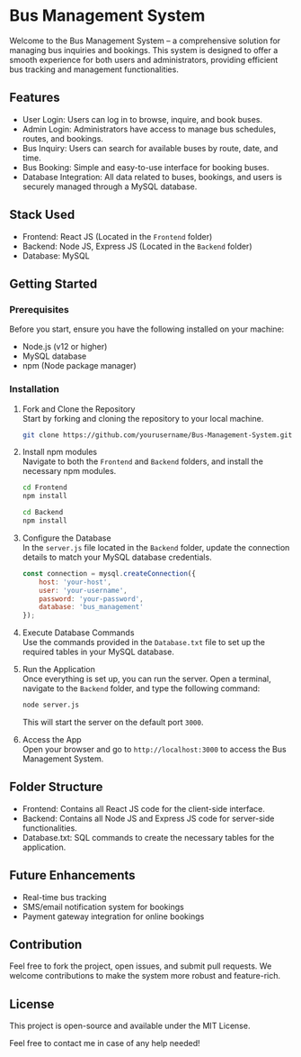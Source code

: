# Bus Management System

Welcome to the Bus Management System – a comprehensive solution for managing bus inquiries and bookings. This system is designed to offer a smooth experience for both users and administrators, providing efficient bus tracking and management functionalities. 

## Features
- User Login: Users can log in to browse, inquire, and book buses.
- Admin Login: Administrators have access to manage bus schedules, routes, and bookings.
- Bus Inquiry: Users can search for available buses by route, date, and time.
- Bus Booking: Simple and easy-to-use interface for booking buses.
- Database Integration: All data related to buses, bookings, and users is securely managed through a MySQL database.

## Stack Used
- Frontend: React JS (Located in the `Frontend` folder)
- Backend: Node JS, Express JS (Located in the `Backend` folder)
- Database: MySQL

## Getting Started

### Prerequisites
Before you start, ensure you have the following installed on your machine:
- Node.js (v12 or higher)
- MySQL database
- npm (Node package manager)

### Installation

1. Fork and Clone the Repository  
   Start by forking and cloning the repository to your local machine.

   ```bash
   git clone https://github.com/yourusername/Bus-Management-System.git
   ```

2. Install npm modules  
   Navigate to both the `Frontend` and `Backend` folders, and install the necessary npm modules.

   ```bash
   cd Frontend
   npm install
   ```

   ```bash
   cd Backend
   npm install
   ```

3. Configure the Database  
   In the `server.js` file located in the `Backend` folder, update the connection details to match your MySQL database credentials.

   ```js
   const connection = mysql.createConnection({
       host: 'your-host',
       user: 'your-username',
       password: 'your-password',
       database: 'bus_management'
   });
   ```

4. Execute Database Commands  
   Use the commands provided in the `Database.txt` file to set up the required tables in your MySQL database.

5. Run the Application  
   Once everything is set up, you can run the server. Open a terminal, navigate to the `Backend` folder, and type the following command:

   ```bash
   node server.js
   ```

   This will start the server on the default port `3000`.

6. Access the App  
   Open your browser and go to `http://localhost:3000` to access the Bus Management System.

## Folder Structure

- Frontend: Contains all React JS code for the client-side interface.
- Backend: Contains all Node JS and Express JS code for server-side functionalities.
- Database.txt: SQL commands to create the necessary tables for the application.

## Future Enhancements
- Real-time bus tracking
- SMS/email notification system for bookings
- Payment gateway integration for online bookings

## Contribution
Feel free to fork the project, open issues, and submit pull requests. We welcome contributions to make the system more robust and feature-rich.

## License
This project is open-source and available under the MIT License. 

Feel free to contact me in case of any help needed!
